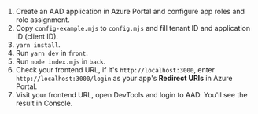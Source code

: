 1. Create an AAD application in Azure Portal and configure app roles and role assignment.
2. Copy `config-example.mjs` to `config.mjs` and fill tenant ID and application ID (client ID).
3. `yarn install`.
4. Run `yarn dev` in `front`.
5. Run `node index.mjs` in `back`.
6. Check your frontend URL, if it's `http://localhost:3000`, enter `http://localhost:3000/login` as your app's **Redirect URIs** in Azure Portal.
7. Visit your frontend URL, open DevTools and login to AAD. You'll see the result in Console.
